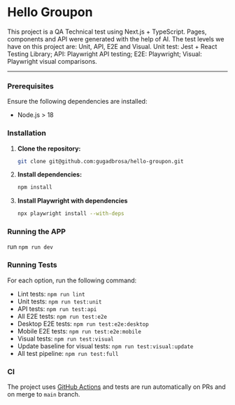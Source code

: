 # Hello Groupon

This project is a QA Technical test using Next.js + TypeScript.
Pages, components and API were generated with the help of AI.
The test levels we have on this project are: Unit, API, E2E and Visual.
Unit test: Jest + React Testing Library;
API: Playwright API testing;
E2E: Playwright;
Visual: Playwright visual comparisons.

---

### Prerequisites

Ensure the following dependencies are installed:

- Node.js > 18

### Installation

1. **Clone the repository:**

   ```bash
   git clone git@github.com:gugadbrosa/hello-groupon.git
   ```

2. **Install dependencies:**

   ```bash
   npm install
   ```

3. **Install Playwright with dependencies**

   ```bash
   npx playwright install --with-deps
   ```

### Running the APP

run `npm run dev`

### Running Tests
For each option, run the following command:
- Lint tests: `npm run lint`
- Unit tests: `npm run test:unit`
- API tests: `npm run test:api`
- All E2E tests: `npm run test:e2e`
- Desktop E2E tests: `npm run test:e2e:desktop`
- Mobile E2E tests: `npm run test:e2e:mobile`
- Visual tests: `npm run test:visual`
- Update baseline for visual tests: `npm run test:visual:update`
- All test pipeline: `npm run test:full`

### CI

The project uses [GitHub Actions](https://docs.github.com/en/actions) and tests are run automatically on PRs and on merge to `main` branch.
